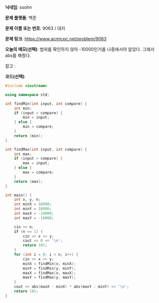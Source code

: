 **닉네임**: ssohn

**문제 플랫폼**: 백준

**문제 이름 또는 번호**: 9063 / 대지

**문제 링크**: https://www.acmicpc.net/problem/9063

**오늘의 메모(선택)**: 범위를 확인하지 않아 -10000인거를 나중에서야 알았다. 그래서 abs를 해줬다.

참고 :

**코드(선택)**:

```c++
#include <iostream>

using namespace std;

int findMin(int input, int compare) {
	int min;
	if (input < compare) {
		min = input;
	} else {
		min = compare;
	}
	return (min);
}

int findMax(int input, int compare) {
	int max;
	if (input > compare) {
		max = input;
	} else {
		max = compare;
	}
	return (max);
}

int main() {
	int x, y, n;
	int minX = 10000;
	int minY = 10000;
	int maxX = -10000;
	int maxY = -10000;

	cin >> n;
	if (n == 1) {
		cin >> x >> y;
		cout << 0 << '\n';
		return (0);
	}
	for (int i = 0; i < n; i++) {
		cin >> x >> y;
		minX = findMin(x, minX);
		minY = findMin(y, minY);
		maxX = findMax(x, maxX);
		maxY = findMax(y, maxY);
	}
	cout << abs(maxX - minX) * abs(maxY - minY) << '\n';
	return (0);
}
```
